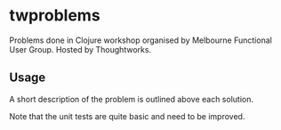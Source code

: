 # twproblems

Problems done in Clojure workshop organised by Melbourne Functional User Group.
Hosted by Thoughtworks.

## Usage

A short description of the problem is outlined above each solution.

Note that the unit tests are quite basic and need to be improved.

